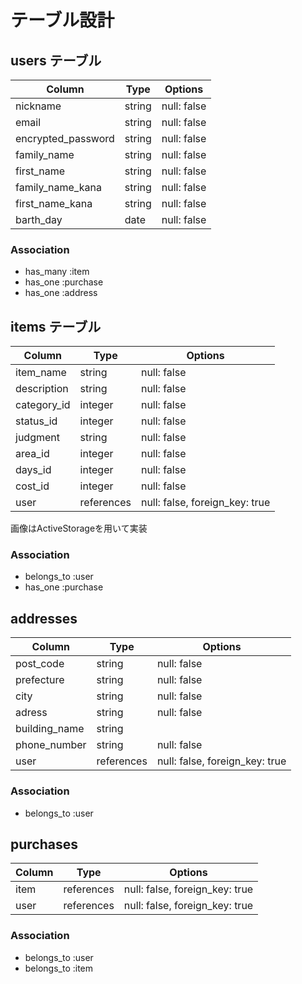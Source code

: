 # テーブル設計

## users テーブル

| Column             | Type   | Options     |
| ------------------ | ------ | ----------- |
| nickname           | string | null: false |
| email              | string | null: false |
| encrypted_password | string | null: false |
| family_name        | string | null: false |
| first_name         | string | null: false |
| family_name_kana   | string | null: false |
| first_name_kana    | string | null: false |
| barth_day          | date   | null: false |

### Association

- has_many :item
- has_one :purchase
- has_one :address

## items テーブル

 | Column      | Type       | Options                        |
 | ----------- | ---------- | ------------------------------ |
 | item_name   | string     | null: false                    |
 | description | string     | null: false                    |
 | category_id | integer    | null: false                    |
 | status_id   | integer    | null: false                    |
 | judgment    | string     | null: false                    |
 | area_id     | integer    | null: false                    |
 | days_id     | integer    | null: false                    |
 | cost_id     | integer    | null: false                    |
 | user        | references | null: false, foreign_key: true |

 画像はActiveStorageを用いて実装

 ### Association

 - belongs_to :user
 - has_one :purchase

 ## addresses

 | Column       | Type       | Options                        |
 | ------------ | ---------- | ------------------------------ |
 | post_code    | string     | null: false                    |
 | prefecture   | string     | null: false                    |
 | city         | string     | null: false                    |
 | adress       | string     | null: false                    |
 | building_name| string     |                                |
 | phone_number | string     | null: false                    |
 | user         | references | null: false, foreign_key: true |

 ### Association

 - belongs_to :user

 ## purchases

 | Column  | Type       | Options                        |
 | ------- | ---------- | ------------------------------ |
 | item    | references | null: false, foreign_key: true |
 | user    | references | null: false, foreign_key: true |

 ### Association

 - belongs_to :user
 - belongs_to :item
